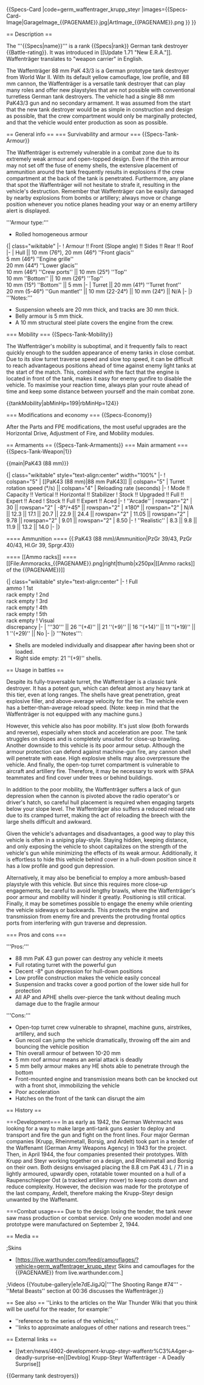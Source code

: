 {{Specs-Card
|code=germ_waffentrager_krupp_steyr
|images={{Specs-Card-Image|GarageImage_{{PAGENAME}}.jpg|ArtImage_{{PAGENAME}}.png }}
}}

== Description ==
<!-- ''In the description, the first part should be about the history of the creation and combat usage of the vehicle, as well as its key features. In the second part, tell the reader about the ground vehicle in the game. Insert a screenshot of the vehicle, so that if the novice player does not remember the vehicle by name, he will immediately understand what kind of vehicle the article is talking about.'' -->
The '''{{Specs|name}}''' is a rank {{Specs|rank}} German tank destroyer {{Battle-rating}}. It was introduced in [[Update 1.71 "New E.R.A."]]. Waffenträger translates to "weapon carrier" in English.

The Waffenträger 88 mm PaK 43/3 is a German prototype tank destroyer from World War II. With its default yellow camouflage, low profile, and 88 mm cannon, the Waffenträger is a versatile tank destroyer that can play many roles and offer new playstyles that are not possible with conventional turretless German tank destroyers. The vehicle had a single 88 mm PaK43/3 gun and no secondary armament. It was assumed from the start that the new tank destroyer would be as simple in construction and design as possible, that the crew compartment would only be marginally protected, and that the vehicle would enter production as soon as possible.

== General info ==
=== Survivability and armour ===
{{Specs-Tank-Armour}}
<!-- ''Describe armour protection. Note the most well protected and key weak areas. Appreciate the layout of modules as well as the number and location of crew members. Is the level of armour protection sufficient, is the placement of modules helpful for survival in combat? If necessary use a visual template to indicate the most secure and weak zones of the armour.'' -->
The Waffenträger is extremely vulnerable in a combat zone due to its extremely weak armour and open-topped design. Even if the thin armour may not set off the fuse of enemy shells, the extensive placement of ammunition around the tank frequently results in explosions if the crew compartment at the back of the tank is penetrated. Furthermore, any plane that spot the Waffenträger will not hesitate to strafe it, resulting in the vehicle's destruction. Remember that Waffenträger can be easily damaged by nearby explosions from bombs or artillery; always move or change position whenever you notice planes heading your way or an enemy artillery alert is displayed.

'''Armour type:'''

* Rolled homogeneous armour

{| class="wikitable"
|-
! Armour !! Front (Slope angle) !! Sides !! Rear !! Roof
|-
| Hull || 10 mm (76°), 20 mm (46°) ''Front glacis'' <br> 5 mm (46°) ''Engine grille'' <br> 20 mm (44°) ''Lower glacis'' <br> 10 mm (46°) ''Crew ports'' || 10 mm (25°) ''Top'' <br> 10 mm ''Bottom'' || 10 mm (26°) ''Top'' <br> 10 mm (15°) ''Bottom'' || 5 mm
|-
| Turret || 20 mm (41°) ''Turret front'' <br> 20 mm (5-46°) ''Gun mantlet'' || 10 mm (22-24°) || 10 mm (24°) || N/A
|-
|}
'''Notes:'''

* Suspension wheels are 20 mm thick, and tracks are 30 mm thick.
* Belly armour is 5 mm thick.
* A 10 mm structural steel plate covers the engine from the crew.

=== Mobility ===
{{Specs-Tank-Mobility}}
<!-- ''Write about the mobility of the ground vehicle. Estimate the specific power and manoeuvrability, as well as the maximum speed forwards and backwards.'' -->
The Waffenträger's mobility is suboptimal, and it frequently fails to react quickly enough to the sudden appearance of enemy tanks in close combat. Due to its slow turret traverse speed and slow top speed, it can be difficult to reach advantageous positions ahead of time against enemy light tanks at the start of the match. This, combined with the fact that the engine is located in front of the tank, makes it easy for enemy gunfire to disable the vehicle. To maximise your reaction time, always plan your route ahead of time and keep some distance between yourself and the main combat zone.

{{tankMobility|abMinHp=199|rbMinHp=124}}

=== Modifications and economy ===
{{Specs-Economy}}

After the Parts and FPE modifications, the most useful upgrades are the Horizontal Drive, Adjustment of Fire, and Mobility modules.

== Armaments ==
{{Specs-Tank-Armaments}}
=== Main armament ===
{{Specs-Tank-Weapon|1}}
<!-- ''Give the reader information about the characteristics of the main gun. Assess its effectiveness in a battle based on the reloading speed, ballistics and the power of shells. Do not forget about the flexibility of the fire, that is how quickly the cannon can be aimed at the target, open fire on it and aim at another enemy. Add a link to the main article on the gun: <code><nowiki>{{main|Name of the weapon}}</nowiki></code>. Describe in general terms the ammunition available for the main gun. Give advice on how to use them and how to fill the ammunition storage.'' -->
{{main|PaK43 (88 mm)}}

{| class="wikitable" style="text-align:center" width="100%"
|-
! colspan="5" | [[PaK43 (88 mm)|88 mm PaK43]] || colspan="5" | Turret rotation speed (°/s) || colspan="4" | Reloading rate (seconds)
|-
! Mode !! Capacity !! Vertical !! Horizontal !! Stabilizer
! Stock !! Upgraded !! Full !! Expert !! Aced
! Stock !! Full !! Expert !! Aced
|-
! ''Arcade''
| rowspan="2" | 30 || rowspan="2" | -8°/+45° || rowspan="2" | ±180° || rowspan="2" | N/A || 12.3 || 17.1 || 20.7 || 22.9 || 24.4 || rowspan="2" | 11.05 || rowspan="2" | 9.78 || rowspan="2" | 9.01 || rowspan="2" | 8.50
|-
! ''Realistic''
| 8.3 || 9.8 || 11.9 || 13.2 || 14.0
|-
|}

==== Ammunition ====
{{:PaK43 (88 mm)/Ammunition|PzGr 39/43, PzGr 40/43, Hl.Gr 39, Sprgr.43}}

==== [[Ammo racks]] ====
[[File:Ammoracks_{{PAGENAME}}.png|right|thumb|x250px|[[Ammo racks]] of the {{PAGENAME}}]]
<!-- '''Last updated: 2.9.0.83''' -->
{| class="wikitable" style="text-align:center"
|-
! Full<br>ammo
! 1st<br>rack empty
! 2nd<br>rack empty
! 3rd<br>rack empty
! 4th<br>rack empty
! 5th<br>rack empty
! Visual<br>discrepancy
|-
| '''30''' || 26&nbsp;''(+4)'' || 21&nbsp;''(+9)'' || 16&nbsp;''(+14)'' || 11&nbsp;''(+19)'' || 1&nbsp;''(+29)'' || No
|-
|}
'''Notes''':

* Shells are modeled individually and disappear after having been shot or loaded.
* Right side empty: 21&nbsp;''(+9)'' shells.

== Usage in battles ==
<!-- ''Describe the tactics of playing in the vehicle, the features of using vehicles in the team and advice on tactics. Refrain from creating a "guide" - do not impose a single point of view but instead give the reader food for thought. Describe the most dangerous enemies and give recommendations on fighting them. If necessary, note the specifics of the game in different modes (AB, RB, SB).'' -->
Despite its fully-traversable turret, the Waffenträger is a classic tank destroyer. It has a potent gun, which can defeat almost any heavy tank at this tier, even at long ranges. The shells have great penetration, great explosive filler, and above-average velocity for the tier. The vehicle even has a better-than-average reload speed.  (Note: keep in mind that the Waffenträger is not equipped with any machine guns.)

However, this vehicle also has poor mobility. It's just slow (both forwards and reverse), especially when stock and acceleration are poor. The tank struggles on slopes and is completely unsuited for close-up brawling. Another downside to this vehicle is its poor armour setup. Although the armour protection can defend against machine-gun fire, any cannon shell will penetrate with ease. High explosive shells may also overpressure the vehicle. And finally, the open-top turret compartment is vulnerable to aircraft and artillery fire. Therefore, it may be necessary to work with SPAA teammates and find cover under trees or behind buildings.

In addition to the poor mobility, the Waffenträger suffers a lack of gun depression when the cannon is pivoted above the radio operator's or driver's hatch, so careful hull placement is required when engaging targets below your slope level. The Waffenträger also suffers a reduced reload rate due to its cramped turret, making the act of reloading the breech with the large shells difficult and awkward.

Given the vehicle's advantages and disadvantages, a good way to play this vehicle is often in a sniping play-style. Staying hidden, keeping distance, and only exposing the vehicle to shoot capitalizes on the strength of the vehicle's gun while minimizing the effects of its weak armour. Additionally, it is effortless to hide this vehicle behind cover in a hull-down position since it has a low profile and good gun depression.

Alternatively, it may also be beneficial to employ a more ambush-based playstyle with this vehicle. But since this requires more close-up engagements, be careful to avoid lengthy brawls, where the Waffenträger's poor armour and mobility will hinder it greatly. Positioning is still critical. Finally, it may be sometimes possible to engage the enemy while orienting the vehicle sideways or backwards. This protects the engine and transmission from enemy fire and prevents the protruding frontal optics ports from interfering with gun traverse and depression.

=== Pros and cons ===
<!-- ''Summarise and briefly evaluate the vehicle in terms of its characteristics and combat effectiveness. Mark its pros and cons in a bulleted list. Try not to use more than 6 points for each of the characteristics. Avoid using categorical definitions such as "bad", "good" and the like - use substitutions with softer forms such as "inadequate" and "effective".'' -->

'''Pros:'''

* 88 mm PaK 43 gun power can destroy any vehicle it meets
* Full rotating turret with the powerful gun
* Decent -8° gun depression for hull-down positions
* Low profile construction makes the vehicle easily conceal
* Suspension and tracks cover a good portion of the lower side hull for protection
* All AP and APHE shells over-pierce the tank without dealing much damage due to the fragile armour

'''Cons:'''

* Open-top turret crew vulnerable to shrapnel, machine guns, airstrikes, artillery, and such
* Gun recoil can jump the vehicle dramatically, throwing off the aim and bouncing the vehicle position
* Thin overall armour of between 10-20 mm
* 5 mm roof armour means an aerial attack is deadly
* 5 mm belly armour makes any HE shots able to penetrate through the bottom
* Front-mounted engine and transmission means both can be knocked out with a front shot, immobilizing the vehicle
* Poor acceleration
* Hatches on the front of the tank can disrupt the aim

== History ==
<!-- ''Describe the history of the creation and combat usage of the vehicle in more detail than in the introduction. If the historical reference turns out to be too long, take it to a separate article, taking a link to the article about the vehicle and adding a block "/History" (example: <nowiki>https://wiki.warthunder.com/(Vehicle-name)/History</nowiki>) and add a link to it here using the <code>main</code> template. Be sure to reference text and sources by using <code><nowiki><ref></ref></nowiki></code>, as well as adding them at the end of the article with <code><nowiki><references /></nowiki></code>. This section may also include the vehicle's dev blog entry (if applicable) and the in-game encyclopedia description (under <code><nowiki>=== In-game description ===</nowiki></code>, also if applicable).'' -->
===Development===
In as early as 1942, the German Wehrmacht was looking for a way to make large anti-tank guns easier to deploy and transport and fire the gun and fight on the front lines. Four major German companies (Krupp, Rheinmetall, Borsig, and Ardelt) took part in a tender of the Waffenamt (German Army Weapons Agency) in 1943 for the project. Then, in April 1944, the four companies presented their prototypes. With Krupp and Steyr working together on a design, and Rheinmetall and Borsig on their own. Both designs envisaged placing the 8.8 cm PaK 43 L / 71 in a lightly armoured, upwardly open, rotatable tower mounted on a hull of a Raupenschlepper Ost (a tracked artillery mover) to keep costs down and reduce complexity. However, the decision was made for the prototype of the last company, Ardelt, therefore making the Krupp-Steyr design unwanted by the Waffenamt.

===Combat usage===
Due to the design losing the tender, the tank never saw mass production or combat service. Only one wooden model and one prototype were manufactured on September 2, 1944.

== Media ==
<!-- ''Excellent additions to the article would be video guides, screenshots from the game, and photos.'' -->

;Skins

* [https://live.warthunder.com/feed/camouflages/?vehicle=germ_waffentrager_krupp_steyr Skins and camouflages for the {{PAGENAME}} from live.warthunder.com.]

;Videos
{{Youtube-gallery|e1e7dEJigJQ|'''The Shooting Range #74''' - ''Metal Beasts'' section at 00:36 discusses the Waffenträger.}}

== See also ==
''Links to the articles on the War Thunder Wiki that you think will be useful for the reader, for example:''

* ''reference to the series of the vehicles;''
* ''links to approximate analogues of other nations and research trees.''

== External links ==
<!-- ''Paste links to sources and external resources, such as:''
* ''topic on the official game forum;''
* ''other literature.'' -->

* [[wt:en/news/4902-development-krupp-steyr-waffentr%C3%A4ger-a-deadly-surprise-en|[Devblog] Krupp-Steyr Waffenträger - A Deadly Surprise]]

{{Germany tank destroyers}}